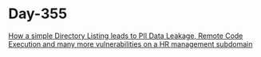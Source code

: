 # Day-355

[How a simple Directory Listing leads to PII Data Leakage, Remote Code Execution and many more vulnerabilities on a HR management subdomain](https://medium.com/@ar_hawk/how-a-simple-directory-listing-leads-to-pii-data-leakage-remote-code-execution-and-many-more-104b09e644f4)
